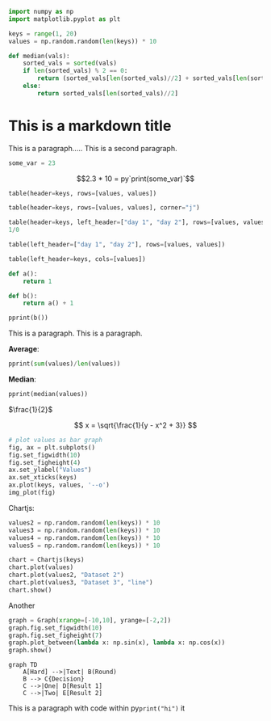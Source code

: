 ```python exec
import numpy as np
import matplotlib.pyplot as plt

keys = range(1, 20)
values = np.random.random(len(keys)) * 10

def median(vals):
    sorted_vals = sorted(vals)
    if len(sorted_vals) % 2 == 0:
        return (sorted_vals[len(sorted_vals)//2] + sorted_vals[len(sorted_vals)//2 - 1])/2
    else:
        return sorted_vals[len(sorted_vals)//2]
```

# This is a markdown title

This is a paragraph.....
This is a second paragraph.

```python exec
some_var = 23
```

$$2.3 * 10 = py`print(some_var)`$$

```python exec
table(header=keys, rows=[values, values])
```

```python exec
table(header=keys, rows=[values, values], corner="j")
```

```python exec
table(header=keys, left_header=["day 1", "day 2"], rows=[values, values], corner="j \\ i")
1/0
```

```python exec
table(left_header=["day 1", "day 2"], rows=[values, values])
```

```python exec
table(left_header=keys, cols=[values])
```

```python exec
def a():
    return 1

def b():
    return a() + 1

pprint(b())
```


This is a paragraph.
This is a paragraph.

**Average**:
```python exec
pprint(sum(values)/len(values))
```

**Median**:
```python exec
pprint(median(values))
```

$\frac{1}{2}$

$$
x = \sqrt{\frac{1}{y - x^2 + 3}}
$$

```python exec
# plot values as bar graph
fig, ax = plt.subplots()
fig.set_figwidth(10)
fig.set_figheight(4)
ax.set_ylabel("Values")
ax.set_xticks(keys)
ax.plot(keys, values, '--o')
img_plot(fig)
```

Chartjs:

```python exec
values2 = np.random.random(len(keys)) * 10
values3 = np.random.random(len(keys)) * 10
values4 = np.random.random(len(keys)) * 10
values5 = np.random.random(len(keys)) * 10

chart = Chartjs(keys)
chart.plot(values)
chart.plot(values2, "Dataset 2")
chart.plot(values3, "Dataset 3", "line")
chart.show()
```

Another

```python exec
graph = Graph(xrange=[-10,10], yrange=[-2,2])
graph.fig.set_figwidth(10)
graph.fig.set_figheight(7)
graph.plot_between(lambda x: np.sin(x), lambda x: np.cos(x))
graph.show()
```

```mermaid
graph TD
    A[Hard] -->|Text| B(Round)
    B --> C{Decision}
    C -->|One| D[Result 1]
    C -->|Two| E[Result 2]
```

This is a paragraph with code within py`print("hi")` it
